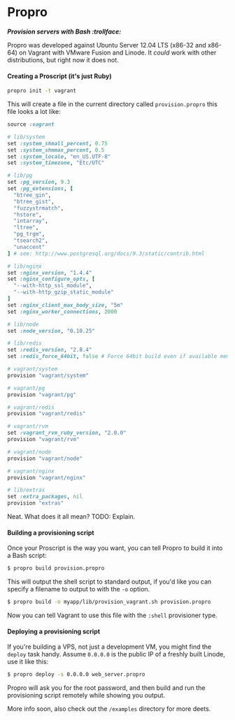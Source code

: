 # Propro

_**Provision servers with Bash :trollface:**_

Propro was developed against Ubuntu Server 12.04 LTS (x86-32 and x86-64) on Vagrant with VMware Fusion and Linode. It _could_ work with other distributions, but right now it does not.

#### Creating a Proscript (it's just Ruby)

```sh
propro init -t vagrant
```

This will create a file in the current directory called `provision.propro` this file looks a lot like:

```ruby
source :vagrant

# lib/system
set :system_shmall_percent, 0.75
set :system_shmmax_percent, 0.5
set :system_locale, "en_US.UTF-8"
set :system_timezone, "Etc/UTC"

# lib/pg
set :pg_version, 9.3
set :pg_extensions, [
  "btree_gin",
  "btree_gist",
  "fuzzystrmatch",
  "hstore",
  "intarray",
  "ltree",
  "pg_trgm",
  "tsearch2",
  "unaccent"
] # see: http://www.postgresql.org/docs/9.3/static/contrib.html

# lib/nginx
set :nginx_version, "1.4.4"
set :nginx_configure_opts, [
  "--with-http_ssl_module",
  "--with-http_gzip_static_module"
]
set :nginx_client_max_body_size, "5m"
set :nginx_worker_connections, 2000

# lib/node
set :node_version, "0.10.25"

# lib/redis
set :redis_version, "2.8.4"
set :redis_force_64bit, false # Force 64bit build even if available memory is lte 4GiB

# vagrant/system
provision "vagrant/system"

# vagrant/pg
provision "vagrant/pg"

# vagrant/redis
provision "vagrant/redis"

# vagrant/rvm
set :vagrant_rvm_ruby_version, "2.0.0"
provision "vagrant/rvm"

# vagrant/node
provision "vagrant/node"

# vagrant/nginx
provision "vagrant/nginx"

# lib/extras
set :extra_packages, nil
provision "extras"
```

Neat. What does it all mean? TODO: Explain.

#### Building a provisioning script

Once your Proscript is the way you want, you can tell Propro to build it into a Bash script:

```sh
$ propro build provision.propro
```

This will output the shell script to standard output, if you'd like you can specify a filename to output to with the `-o` option.

```sh
$ propro build -o myapp/lib/provision_vagrant.sh provision.propro
```

Now you can tell Vagrant to use this file with the `:shell` provisioner type.

#### Deploying a provisioning script

If you're building a VPS, not just a development VM, you might find the `deploy` task handy. Assume `0.0.0.0` is the public IP of a freshly built Linode, use it like this:

```sh
$ propro deploy -s 0.0.0.0 web_server.propro
```

Propro will ask you for the root password, and then build and run the provisioning script remotely while showing you output.

More info soon, also check out the `/examples` directory for more deets.
